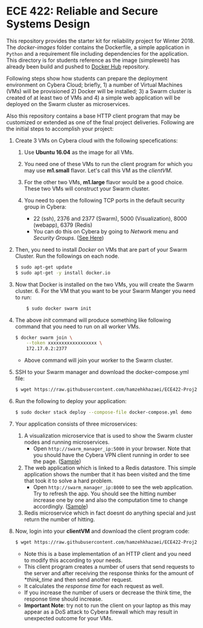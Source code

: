 ECE 422: Reliable and Secure Systems Design 
=============
This repository provides the starter kit for reliability project for Winter 2018. The *docker-images* folder
contains the Dockerfile, a simple application in `Python` and a requirement file including dependencies for
the application. This directory is for students reference as the image (simpleweb) has already been build 
and pushed to [Docker Hub](https://hub.docker.com/r/henaras/simpleweb) repository.

Following steps show how students can prepare the deployment environment on Cybera Cloud; briefly, 1) a number
of Virtual Machines (VMs) will be provisioned 2) Docker will be installed; 3) a Swarm cluster is created of 
at least two of VMs and 4) a simple web application will be deployed on the Swarm cluster as microservices.

Also this repository contains a base HTTP client program that may be customized or extended as one of the 
final project deliveries. Following are the initial steps to accomplish your project:   


1. Create 3 VMs on Cybera cloud with the following specefications:

    1. Use **Ubuntu 16.04** as the image for all VMs.

    2. You need one of these VMs to run the client program for which you may use **m1.small** flavor. Let's call this VM as
the *clientVM*.

    3. For the other two VMs, **m1.large** flavor would be a good choice. These two VMs will construct your Swarm cluster.

    4. You need to open the following TCP ports in the default security group in Cybera:
        - 22 (ssh), 2376 and 2377 (Swarm), 5000 (Visualization), 8000 (webapp), 6379 (Redis)
        - You can do this on Cybera by going to *Network* menu and *Security Groups*. ([See Here](./figures/sg.png))

2. Then, you need to install *Docker* on VMs that are part of your Swarm Cluster. Run the followings on each node.
    ```bash
    $ sudo apt-get update
    $ sudo apt-get -y install docker.io
    ```
    
3. Now that Docker is installed on the two VMs, you will create the Swarm cluster. 
    6. For the VM that you want to be your Swarm Manger you need to run:
   ```bash
       $ sudo docker swarm init
   ```

4. The above _init_ command will produce something like following command that you need to run on all worker VMs.
    ```bash
    $ docker swarm join \
        --token xxxxxxxxxxxxxxxxxx \
        172.17.0.2:2377
    ```
    - Above command will join your worker to the Swarm cluster.
5. SSH to your Swarm manager and download the docker-compose.yml file:
    ```bash
    $ wget https://raw.githubusercontent.com/hamzehkhazaei/ECE422-Proj2-StartKit/master/docker-compose.yml
    ```
6. Run the following to deploy your application:
    ```bash
    $ sudo docker stack deploy --compose-file docker-compose.yml demo
    ```
7. Your application consists of three microservices:
    1. A visualization microservice that is used to show the Swarm cluster nodes and running microservices. 
        - Open `http://swarm_manager_ip:5000` in your browser. Note that you should have the Cybera VPN client 
    running in order to see the page. ([Sample](./figures/vis.png))
    2. The web application which is linked to a Redis datastore. This simple application shows the number that it has 
    been visited and the time that took it to solve a hard problem. 
        - Open `http://swarm_manager_ip:8000` to see the web application. Try to refresh the app. You should see the 
        hitting number increase one by one and also the computation time to change accordingly. ([Sample](./figures/app.png))
    3. Redis microservice which in fact doesnt do anything special and just return the number of hitting.

8. Now, login into your **clientVM** and download the client program code:
    ```bash
    $ wget https://raw.githubusercontent.com/hamzehkhazaei/ECE422-Proj2-StartKit/master/ece422_client.py
    ```
    - Note this is a base implementation of an HTTP client and you need to modify this according to your needs.
    - This client program creates a number of users that send requests to the server and after receiving the response
     thinks for the amount of **think_time* and then send another request.
    - It calculates the *response time* for each request as well.
    - If you increase the number of users or decrease the think time, the response time should increase.
    - **Important Note**: try not to run the client on your laptop as this may appear as a DoS attack to Cybera 
    firewall which may result in unexpected outcome for your VMs.  